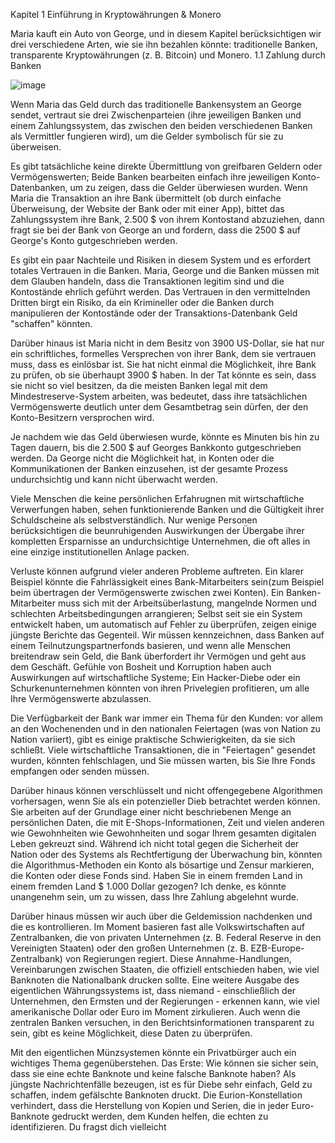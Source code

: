 Kapitel 1
Einführung in Kryptowährungen & Monero

Maria kauft ein Auto von George, und in diesem Kapitel berücksichtigen wir drei verschiedene Arten, wie sie ihn bezahlen könnte: traditionelle Banken, transparente Kryptowährungen (z. B. Bitcoin) und Monero.
1.1 Zahlung durch Banken 

![image](https://user-images.githubusercontent.com/82570164/114988982-7e7f2480-9e86-11eb-98cb-89eecbba7415.png)

Wenn Maria das Geld durch das traditionelle Bankensystem an George sendet, vertraut sie drei Zwischenparteien (ihre jeweiligen
Banken und einem Zahlungssystem, das zwischen den beiden verschiedenen Banken als Vermittler fungieren wird), um die Gelder 
symbolisch für sie zu überweisen. 

Es gibt tatsächliche keine direkte Übermittlung von greifbaren Geldern oder Vermögenswerten; Beide Banken bearbeiten einfach ihre jeweiligen Konto-Datenbanken, um zu zeigen, dass die Gelder überwiesen wurden. Wenn Maria die Transaktion an ihre Bank übermittelt (ob durch einfache Überweisung, der Website der Bank oder mit einer App), bittet das Zahlungssystem ihre Bank, 2.500 $ von ihrem Kontostand abzuziehen, dann fragt sie bei der Bank von George an und fordern, dass die 2500 $ auf George's Konto gutgeschrieben werden.

Es gibt ein paar Nachteile und Risiken in diesem System und es erfordert totales Vertrauen in die Banken. Maria, George und die
Banken müssen mit dem Glauben handeln, dass die Transaktionen legitim sind und die Kontostände ehrlich geführt werden. Das Vertrauen in den vermittelnden Dritten birgt ein Risiko, da ein Krimineller oder die Banken durch manipulieren der Kontostände oder der Transaktions-Datenbank Geld "schaffen" könnten.

Darüber hinaus ist Maria nicht in dem Besitz von 3900 US-Dollar, sie hat nur ein schriftliches, formelles Versprechen von ihrer Bank, dem sie vertrauen muss, dass es einlösbar ist. Sie hat nicht einmal die Möglichkeit, ihre Bank zu prüfen, ob sie überhaupt 3900 $ haben. In der Tat könnte es sein, dass sie nicht so viel besitzen, da die meisten Banken legal mit dem Mindestreserve-System arbeiten, was bedeutet, dass ihre tatsächlichen Vermögenswerte deutlich unter dem Gesamtbetrag sein dürfen, der den Konto-Besitzern versprochen wird. 

Je nachdem wie das Geld überwiesen wurde, könnte es Minuten bis hin zu Tagen dauern, bis die 2.500 $ auf Georges Bankkonto gutgeschrieben werden.  Da George nicht die Möglichkeit hat, in Konten oder die Kommunikationen der Banken einzusehen, ist der gesamte Prozess undurchsichtig und kann nicht überwacht werden.

Viele Menschen die keine persönlichen Erfahrugnen mit wirtschaftliche Verwerfungen haben, sehen funktionierende Banken und die Gültigkeit ihrer Schuldscheine als selbstverständlich. Nur wenige Personen berücksichtigen die beunruhigenden Auswirkungen der Übergabe ihrer kompletten Ersparnisse an undurchsichtige Unternehmen, die oft alles in eine einzige institutionellen Anlage packen.

Verluste können aufgrund vieler anderen Probleme auftreten. Ein klarer Beispiel könnte die Fahrlässigkeit eines Bank-Mitarbeiters sein(zum Beispiel beim übertragen der Vermögenswerte zwischen zwei Konten). Ein Banken-Mitarbeiter muss sich mit der Arbeitsüberlastung, mangelnde Normen und schlechten Arbeitsbedingungen arrangieren; Selbst seit sie ein System entwickelt haben, um automatisch auf Fehler zu überprüfen, zeigen einige jüngste Berichte das Gegenteil. Wir müssen kennzeichnen, dass Banken auf einem Teilnutzungspartnerfonds basieren, und wenn alle Menschen breitendraw sein Geld, die Bank überfordert ihr Vermögen und geht aus dem Geschäft. Gefühle von Bosheit und Korruption haben auch Auswirkungen auf wirtschaftliche Systeme; Ein Hacker-Diebe oder ein Schurkenunternehmen könnten von ihren Privelegien profitieren, um alle Ihre Vermögenswerte abzulassen.

Die Verfügbarkeit der Bank war immer ein Thema für den Kunden: vor allem an den Wochenenden und in den nationalen Feiertagen (was von Nation zu Nation variiert), gibt es einige praktische Schwierigkeiten, da sie sich schließt. Viele wirtschaftliche Transaktionen, die in "Feiertagen" gesendet wurden, könnten fehlschlagen, und Sie müssen warten, bis Sie Ihre Fonds empfangen oder senden müssen.

Darüber hinaus können verschlüsselt und nicht offengegebene Algorithmen vorhersagen, wenn Sie als ein potenzieller Dieb betrachtet werden können. Sie arbeiten auf der Grundlage einer nicht beschriebenen Menge an persönlichen Daten, die mit E-Shops-Informationen, Zeit und vielen anderen wie Gewohnheiten wie Gewohnheiten und sogar Ihrem gesamten digitalen Leben gekreuzt sind. Während ich nicht total gegen die Sicherheit der Nation oder des Systems als Rechtfertigung der Überwachung bin, könnten die Algorithmus-Methoden ein Konto als bösartige und Zensur markieren, die Konten oder diese Fonds sind. Haben Sie in einem fremden Land in einem fremden Land $ 1.000 Dollar gezogen? Ich denke, es könnte unangenehm sein, um zu wissen, dass Ihre Zahlung abgelehnt wurde.

Darüber hinaus müssen wir auch über die Geldemission nachdenken und die es kontrollieren. Im Moment basieren fast alle Volkswirtschaften auf Zentralbanken, die von privaten Unternehmen (z. B. Federal Reserve in den Vereinigten Staaten) oder den großen Unternehmen (z. B. EZB-Europe-Zentralbank) von Regierungen regiert. Diese Annahme-Handlungen, Vereinbarungen zwischen Staaten, die offiziell entschieden haben, wie viel Banknoten die Nationalbank drucken sollte. Eine weitere Ausgabe des eigentlichen Währungssystems ist, dass niemand - einschließlich der Unternehmen, den Ermsten und der Regierungen - erkennen kann, wie viel amerikanische Dollar oder Euro im Moment zirkulieren. Auch wenn die zentralen Banken versuchen, in den Berichtsinformationen transparent zu sein, gibt es keine Möglichkeit, diese Daten zu überprüfen.

Mit den eigentlichen Münzsystemen könnte ein Privatbürger auch ein wichtiges Thema gegenüberstehen. Das Erste: Wie können sie sicher sein, dass sie eine echte Banknote und keine falsche Banknote haben? Als jüngste Nachrichtenfälle bezeugen, ist es für Diebe sehr einfach, Geld zu schaffen, indem gefälschte Banknoten druckt. Die Eurion-Konstellation verhindert, dass die Herstellung von Kopien und Serien, die in jeder Euro-Banknote gedruckt werden, dem Kunden helfen, die echten zu identifizieren. Du fragst dich vielleicht
